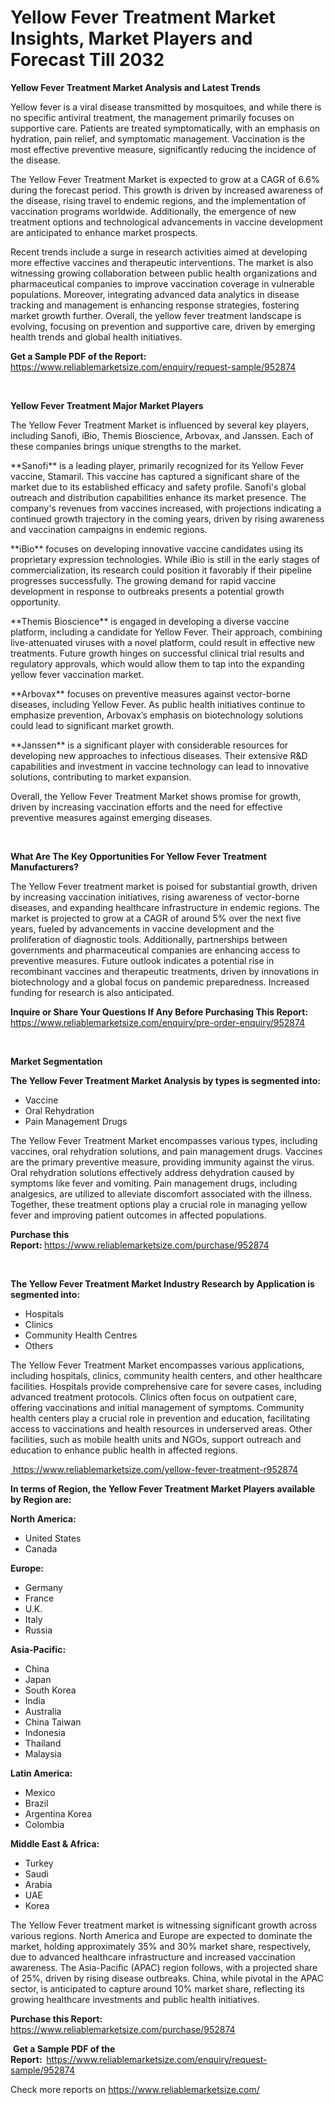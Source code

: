 <p><h1>Yellow Fever Treatment Market Insights, Market Players and Forecast Till 2032</h1></p><p><strong>Yellow Fever Treatment Market Analysis and Latest Trends</strong></p>
<p><p>Yellow fever is a viral disease transmitted by mosquitoes, and while there is no specific antiviral treatment, the management primarily focuses on supportive care. Patients are treated symptomatically, with an emphasis on hydration, pain relief, and symptomatic management. Vaccination is the most effective preventive measure, significantly reducing the incidence of the disease.</p><p>The Yellow Fever Treatment Market is expected to grow at a CAGR of 6.6% during the forecast period. This growth is driven by increased awareness of the disease, rising travel to endemic regions, and the implementation of vaccination programs worldwide. Additionally, the emergence of new treatment options and technological advancements in vaccine development are anticipated to enhance market prospects. </p><p>Recent trends include a surge in research activities aimed at developing more effective vaccines and therapeutic interventions. The market is also witnessing growing collaboration between public health organizations and pharmaceutical companies to improve vaccination coverage in vulnerable populations. Moreover, integrating advanced data analytics in disease tracking and management is enhancing response strategies, fostering market growth further. Overall, the yellow fever treatment landscape is evolving, focusing on prevention and supportive care, driven by emerging health trends and global health initiatives.</p></p>
<p><strong>Get a Sample PDF of the Report:&nbsp;</strong> <a href="https://www.reliablemarketsize.com/enquiry/request-sample/952874?utm_campaign=3112&utm_medium=2&utm_source=Github&utm_content=ia&utm_term=07032025&utm_id=yellow-fever-treatment">https://www.reliablemarketsize.com/enquiry/request-sample/952874</a></p>
<p>&nbsp;</p>
<p><strong>Yellow Fever Treatment Major Market Players</strong></p>
<p><p>The Yellow Fever Treatment Market is influenced by several key players, including Sanofi, iBio, Themis Bioscience, Arbovax, and Janssen. Each of these companies brings unique strengths to the market.</p><p>**Sanofi** is a leading player, primarily recognized for its Yellow Fever vaccine, Stamaril. This vaccine has captured a significant share of the market due to its established efficacy and safety profile. Sanofi's global outreach and distribution capabilities enhance its market presence. The company's revenues from vaccines increased, with projections indicating a continued growth trajectory in the coming years, driven by rising awareness and vaccination campaigns in endemic regions.</p><p>**iBio** focuses on developing innovative vaccine candidates using its proprietary expression technologies. While iBio is still in the early stages of commercialization, its research could position it favorably if their pipeline progresses successfully. The growing demand for rapid vaccine development in response to outbreaks presents a potential growth opportunity.</p><p>**Themis Bioscience** is engaged in developing a diverse vaccine platform, including a candidate for Yellow Fever. Their approach, combining live-attenuated viruses with a novel platform, could result in effective new treatments. Future growth hinges on successful clinical trial results and regulatory approvals, which would allow them to tap into the expanding yellow fever vaccination market.</p><p>**Arbovax** focuses on preventive measures against vector-borne diseases, including Yellow Fever. As public health initiatives continue to emphasize prevention, Arbovax’s emphasis on biotechnology solutions could lead to significant market growth.</p><p>**Janssen** is a significant player with considerable resources for developing new approaches to infectious diseases. Their extensive R&D capabilities and investment in vaccine technology can lead to innovative solutions, contributing to market expansion.</p><p>Overall, the Yellow Fever Treatment Market shows promise for growth, driven by increasing vaccination efforts and the need for effective preventive measures against emerging diseases.</p></p>
<p>&nbsp;</p>
<p><strong>What Are The Key Opportunities For Yellow Fever Treatment Manufacturers?</strong></p>
<p><p>The Yellow Fever treatment market is poised for substantial growth, driven by increasing vaccination initiatives, rising awareness of vector-borne diseases, and expanding healthcare infrastructure in endemic regions. The market is projected to grow at a CAGR of around 5% over the next five years, fueled by advancements in vaccine development and the proliferation of diagnostic tools. Additionally, partnerships between governments and pharmaceutical companies are enhancing access to preventive measures. Future outlook indicates a potential rise in recombinant vaccines and therapeutic treatments, driven by innovations in biotechnology and a global focus on pandemic preparedness. Increased funding for research is also anticipated.</p></p>
<p><strong>Inquire or Share Your Questions If Any Before Purchasing This Report:</strong> <a href="https://www.reliablemarketsize.com/enquiry/pre-order-enquiry/952874?utm_campaign=3112&utm_medium=2&utm_source=Github&utm_content=ia&utm_term=07032025&utm_id=yellow-fever-treatment">https://www.reliablemarketsize.com/enquiry/pre-order-enquiry/952874</a></p>
<p>&nbsp;</p>
<p><strong>Market Segmentation</strong></p>
<p><strong>The Yellow Fever Treatment Market Analysis by types is segmented into:</strong></p>
<p><ul><li>Vaccine</li><li>Oral Rehydration</li><li>Pain Management Drugs</li></ul></p>
<p><p>The Yellow Fever Treatment Market encompasses various types, including vaccines, oral rehydration solutions, and pain management drugs. Vaccines are the primary preventive measure, providing immunity against the virus. Oral rehydration solutions effectively address dehydration caused by symptoms like fever and vomiting. Pain management drugs, including analgesics, are utilized to alleviate discomfort associated with the illness. Together, these treatment options play a crucial role in managing yellow fever and improving patient outcomes in affected populations.</p></p>
<p><strong>Purchase this Report:&nbsp;</strong><a href="https://www.reliablemarketsize.com/purchase/952874?utm_campaign=3112&utm_medium=2&utm_source=Github&utm_content=ia&utm_term=07032025&utm_id=yellow-fever-treatment">https://www.reliablemarketsize.com/purchase/952874</a></p>
<p>&nbsp;</p>
<p><strong>The Yellow Fever Treatment Market Industry Research by Application is segmented into:</strong></p>
<p><ul><li>Hospitals</li><li>Clinics</li><li>Community Health Centres</li><li>Others</li></ul></p>
<p><p>The Yellow Fever Treatment Market encompasses various applications, including hospitals, clinics, community health centers, and other healthcare facilities. Hospitals provide comprehensive care for severe cases, including advanced treatment protocols. Clinics often focus on outpatient care, offering vaccinations and initial management of symptoms. Community health centers play a crucial role in prevention and education, facilitating access to vaccinations and health resources in underserved areas. Other facilities, such as mobile health units and NGOs, support outreach and education to enhance public health in affected regions.</p></p>
<p><a href="https://www.reliablemarketsize.com/yellow-fever-treatment-r952874?utm_campaign=3112&utm_medium=2&utm_source=Github&utm_content=ia&utm_term=07032025&utm_id=yellow-fever-treatment">&nbsp;https://www.reliablemarketsize.com/yellow-fever-treatment-r952874</a></p>
<p><strong>In terms of Region, the Yellow Fever Treatment Market Players available by Region are:</strong></p>
<p>
    <p> <strong> North America: </strong>
        <ul>
            <li>United States</li>
            <li>Canada</li>
        </ul>
        </p> 
    <p> <strong> Europe: </strong>
        <ul>
            <li>Germany</li>
            <li>France</li>
            <li>U.K.</li>
            <li>Italy</li>
            <li>Russia</li>
        </ul>
        </p> 
    <p> <strong> Asia-Pacific: </strong>
        <ul>
            <li>China</li>
            <li>Japan</li>
            <li>South Korea</li>
            <li>India</li>
            <li>Australia</li>
            <li>China Taiwan</li>
            <li>Indonesia</li>
            <li>Thailand</li>
            <li>Malaysia</li>
        </ul>
        </p> 
    <p> <strong> Latin America: </strong>
        <ul>
            <li>Mexico</li>
            <li>Brazil</li>
            <li>Argentina Korea</li>
            <li>Colombia</li>
        </ul>
        </p> 
    <p> <strong> Middle East & Africa: </strong>
        <ul>
            <li>Turkey</li>
            <li>Saudi</li>
            <li>Arabia</li>
            <li>UAE</li>
            <li>Korea</li>
        </ul>
    </p>
    </p>
<p><p>The Yellow Fever treatment market is witnessing significant growth across various regions. North America and Europe are expected to dominate the market, holding approximately 35% and 30% market share, respectively, due to advanced healthcare infrastructure and increased vaccination awareness. The Asia-Pacific (APAC) region follows, with a projected share of 25%, driven by rising disease outbreaks. China, while pivotal in the APAC sector, is anticipated to capture around 10% market share, reflecting its growing healthcare investments and public health initiatives.</p></p>
<p><strong>Purchase this Report: </strong><a href="https://www.reliablemarketsize.com/purchase/952874?utm_campaign=3112&utm_medium=2&utm_source=Github&utm_content=ia&utm_term=07032025&utm_id=yellow-fever-treatment">https://www.reliablemarketsize.com/purchase/952874</a></p>
<p>&nbsp;<strong>Get a Sample PDF of the Report:&nbsp;&nbsp;</strong><a href="https://www.reliablemarketsize.com/enquiry/request-sample/952874?utm_campaign=3112&utm_medium=2&utm_source=Github&utm_content=ia&utm_term=07032025&utm_id=yellow-fever-treatment">https://www.reliablemarketsize.com/enquiry/request-sample/952874</a></p>
<p><strong></strong></p>
<p>Check more reports on <a href="https://www.reliablemarketsize.com/?utm_campaign=3112&utm_medium=2&utm_source=Github&utm_content=ia&utm_term=07032025&utm_id=yellow-fever-treatment">https://www.reliablemarketsize.com/</a></p>